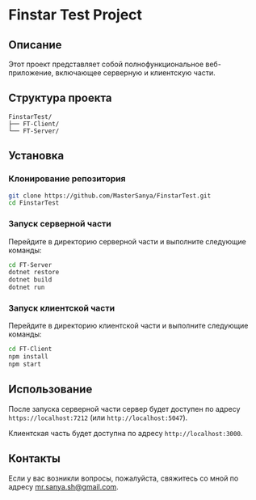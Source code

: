 # Finstar Test Project

## Описание

Этот проект представляет собой полнофункциональное веб-приложение, включающее серверную и клиентскую части.

## Структура проекта

```
FinstarTest/
├── FT-Client/
└── FT-Server/
```

## Установка

### Клонирование репозитория

```sh
git clone https://github.com/MasterSanya/FinstarTest.git
cd FinstarTest
```

### Запуск серверной части

Перейдите в директорию серверной части и выполните следующие команды:

```sh
cd FT-Server
dotnet restore
dotnet build
dotnet run
```

### Запуск клиентской части

Перейдите в директорию клиентской части и выполните следующие команды:

```sh
cd FT-Client
npm install
npm start
```

## Использование

После запуска серверной части сервер будет доступен по адресу `https://localhost:7212` (или `http://localhost:5047`).

Клиентская часть будет доступна по адресу `http://localhost:3000`.

## Контакты

Если у вас возникли вопросы, пожалуйста, свяжитесь со мной по адресу mr.sanya.sh@gmail.com.
